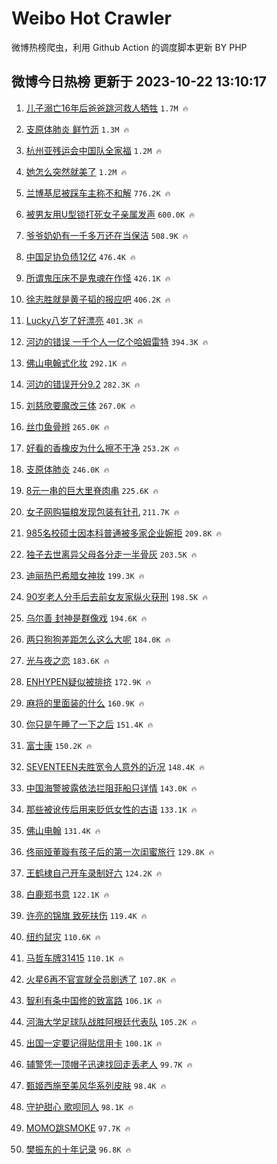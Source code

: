 # Weibo Hot Crawler 



微博热榜爬虫，利用 Github Action 的调度脚本更新 BY PHP 


## 微博今日热榜 更新于 2023-10-22 13:10:17 
1. [儿子溺亡16年后爸爸跳河救人牺牲](https://s.weibo.com/weibo?q=%23%E5%84%BF%E5%AD%90%E6%BA%BA%E4%BA%A116%E5%B9%B4%E5%90%8E%E7%88%B8%E7%88%B8%E8%B7%B3%E6%B2%B3%E6%95%91%E4%BA%BA%E7%89%BA%E7%89%B2%23&t=31&band_rank=1&Refer=top) `1.7M 🔥` 

1. [支原体肺炎 鲜竹沥](https://s.weibo.com/weibo?q=%E6%94%AF%E5%8E%9F%E4%BD%93%E8%82%BA%E7%82%8E%20%E9%B2%9C%E7%AB%B9%E6%B2%A5&t=31&band_rank=2&Refer=top) `1.3M 🔥` 

1. [杭州亚残运会中国队全家福](https://s.weibo.com/weibo?q=%23%E6%9D%AD%E5%B7%9E%E4%BA%9A%E6%AE%8B%E8%BF%90%E4%BC%9A%E4%B8%AD%E5%9B%BD%E9%98%9F%E5%85%A8%E5%AE%B6%E7%A6%8F%23&t=31&band_rank=3&Refer=top) `1.2M 🔥` 

1. [她怎么突然就美了](https://s.weibo.com/weibo?q=%23%E5%A5%B9%E6%80%8E%E4%B9%88%E7%AA%81%E7%84%B6%E5%B0%B1%E7%BE%8E%E4%BA%86%23&t=31&band_rank=4&Refer=top) `1.2M 🔥` 

1. [兰博基尼被踩车主称不和解](https://s.weibo.com/weibo?q=%23%E5%85%B0%E5%8D%9A%E5%9F%BA%E5%B0%BC%E8%A2%AB%E8%B8%A9%E8%BD%A6%E4%B8%BB%E7%A7%B0%E4%B8%8D%E5%92%8C%E8%A7%A3%23&t=31&band_rank=5&Refer=top) `776.2K 🔥` 

1. [被男友用U型锁打死女子亲属发声](https://s.weibo.com/weibo?q=%23%E8%A2%AB%E7%94%B7%E5%8F%8B%E7%94%A8U%E5%9E%8B%E9%94%81%E6%89%93%E6%AD%BB%E5%A5%B3%E5%AD%90%E4%BA%B2%E5%B1%9E%E5%8F%91%E5%A3%B0%23&t=31&band_rank=6&Refer=top) `600.0K 🔥` 

1. [爷爷奶奶有一千多万还在当保洁](https://s.weibo.com/weibo?q=%23%E7%88%B7%E7%88%B7%E5%A5%B6%E5%A5%B6%E6%9C%89%E4%B8%80%E5%8D%83%E5%A4%9A%E4%B8%87%E8%BF%98%E5%9C%A8%E5%BD%93%E4%BF%9D%E6%B4%81%23&t=31&band_rank=7&Refer=top) `508.9K 🔥` 

1. [中国足协负债12亿](https://s.weibo.com/weibo?q=%23%E4%B8%AD%E5%9B%BD%E8%B6%B3%E5%8D%8F%E8%B4%9F%E5%80%BA12%E4%BA%BF%23&t=31&band_rank=8&Refer=top) `476.4K 🔥` 

1. [所谓鬼压床不是鬼魂在作怪](https://s.weibo.com/weibo?q=%23%E6%89%80%E8%B0%93%E9%AC%BC%E5%8E%8B%E5%BA%8A%E4%B8%8D%E6%98%AF%E9%AC%BC%E9%AD%82%E5%9C%A8%E4%BD%9C%E6%80%AA%23&t=31&band_rank=9&Refer=top) `426.1K 🔥` 

1. [徐志胜就是黄子韬的报应吧](https://s.weibo.com/weibo?q=%23%E5%BE%90%E5%BF%97%E8%83%9C%E5%B0%B1%E6%98%AF%E9%BB%84%E5%AD%90%E9%9F%AC%E7%9A%84%E6%8A%A5%E5%BA%94%E5%90%A7%23&t=31&band_rank=10&Refer=top) `406.2K 🔥` 

1. [Lucky八岁了好漂亮](https://s.weibo.com/weibo?q=%23Lucky%E5%85%AB%E5%B2%81%E4%BA%86%E5%A5%BD%E6%BC%82%E4%BA%AE%23&t=31&band_rank=11&Refer=top) `401.3K 🔥` 

1. [河边的错误 一千个人一亿个哈姆雷特](https://s.weibo.com/weibo?q=%E6%B2%B3%E8%BE%B9%E7%9A%84%E9%94%99%E8%AF%AF%20%E4%B8%80%E5%8D%83%E4%B8%AA%E4%BA%BA%E4%B8%80%E4%BA%BF%E4%B8%AA%E5%93%88%E5%A7%86%E9%9B%B7%E7%89%B9&t=31&band_rank=12&Refer=top) `394.3K 🔥` 

1. [佛山电翰式化妆](https://s.weibo.com/weibo?q=%E4%BD%9B%E5%B1%B1%E7%94%B5%E7%BF%B0%E5%BC%8F%E5%8C%96%E5%A6%86&t=31&band_rank=13&Refer=top) `292.1K 🔥` 

1. [河边的错误开分9.2](https://s.weibo.com/weibo?q=%23%E6%B2%B3%E8%BE%B9%E7%9A%84%E9%94%99%E8%AF%AF%E5%BC%80%E5%88%869.2%23&t=31&band_rank=14&Refer=top) `282.3K 🔥` 

1. [刘慈欣要魔改三体](https://s.weibo.com/weibo?q=%23%E5%88%98%E6%85%88%E6%AC%A3%E8%A6%81%E9%AD%94%E6%94%B9%E4%B8%89%E4%BD%93%23&t=31&band_rank=15&Refer=top) `267.0K 🔥` 

1. [丝巾鱼骨辫](https://s.weibo.com/weibo?q=%23%E4%B8%9D%E5%B7%BE%E9%B1%BC%E9%AA%A8%E8%BE%AB%23&t=31&band_rank=16&Refer=top) `265.0K 🔥` 

1. [好看的香橡皮为什么擦不干净](https://s.weibo.com/weibo?q=%E5%A5%BD%E7%9C%8B%E7%9A%84%E9%A6%99%E6%A9%A1%E7%9A%AE%E4%B8%BA%E4%BB%80%E4%B9%88%E6%93%A6%E4%B8%8D%E5%B9%B2%E5%87%80&t=31&band_rank=17&Refer=top) `253.2K 🔥` 

1. [支原体肺炎](https://s.weibo.com/weibo?q=%E6%94%AF%E5%8E%9F%E4%BD%93%E8%82%BA%E7%82%8E&t=31&band_rank=18&Refer=top) `246.0K 🔥` 

1. [8元一串的巨大里脊肉串](https://s.weibo.com/weibo?q=8%E5%85%83%E4%B8%80%E4%B8%B2%E7%9A%84%E5%B7%A8%E5%A4%A7%E9%87%8C%E8%84%8A%E8%82%89%E4%B8%B2&t=31&band_rank=19&Refer=top) `225.6K 🔥` 

1. [女子网购猫粮发现包装有针孔](https://s.weibo.com/weibo?q=%23%E5%A5%B3%E5%AD%90%E7%BD%91%E8%B4%AD%E7%8C%AB%E7%B2%AE%E5%8F%91%E7%8E%B0%E5%8C%85%E8%A3%85%E6%9C%89%E9%92%88%E5%AD%94%23&t=31&band_rank=20&Refer=top) `211.7K 🔥` 

1. [985名校硕士因本科普通被多家企业婉拒](https://s.weibo.com/weibo?q=%23985%E5%90%8D%E6%A0%A1%E7%A1%95%E5%A3%AB%E5%9B%A0%E6%9C%AC%E7%A7%91%E6%99%AE%E9%80%9A%E8%A2%AB%E5%A4%9A%E5%AE%B6%E4%BC%81%E4%B8%9A%E5%A9%89%E6%8B%92%23&t=31&band_rank=21&Refer=top) `209.8K 🔥` 

1. [独子去世离异父母各分走一半骨灰](https://s.weibo.com/weibo?q=%23%E7%8B%AC%E5%AD%90%E5%8E%BB%E4%B8%96%E7%A6%BB%E5%BC%82%E7%88%B6%E6%AF%8D%E5%90%84%E5%88%86%E8%B5%B0%E4%B8%80%E5%8D%8A%E9%AA%A8%E7%81%B0%23&t=31&band_rank=22&Refer=top) `203.5K 🔥` 

1. [迪丽热巴希腊女神妆](https://s.weibo.com/weibo?q=%23%E8%BF%AA%E4%B8%BD%E7%83%AD%E5%B7%B4%E5%B8%8C%E8%85%8A%E5%A5%B3%E7%A5%9E%E5%A6%86%23&t=31&band_rank=23&Refer=top) `199.3K 🔥` 

1. [90岁老人分手后去前女友家纵火获刑](https://s.weibo.com/weibo?q=%2390%E5%B2%81%E8%80%81%E4%BA%BA%E5%88%86%E6%89%8B%E5%90%8E%E5%8E%BB%E5%89%8D%E5%A5%B3%E5%8F%8B%E5%AE%B6%E7%BA%B5%E7%81%AB%E8%8E%B7%E5%88%91%23&t=31&band_rank=24&Refer=top) `198.5K 🔥` 

1. [乌尔善 封神是群像戏](https://s.weibo.com/weibo?q=%E4%B9%8C%E5%B0%94%E5%96%84%20%E5%B0%81%E7%A5%9E%E6%98%AF%E7%BE%A4%E5%83%8F%E6%88%8F&t=31&band_rank=25&Refer=top) `194.6K 🔥` 

1. [两只狗狗差距怎么这么大呢](https://s.weibo.com/weibo?q=%23%E4%B8%A4%E5%8F%AA%E7%8B%97%E7%8B%97%E5%B7%AE%E8%B7%9D%E6%80%8E%E4%B9%88%E8%BF%99%E4%B9%88%E5%A4%A7%E5%91%A2%23&t=31&band_rank=26&Refer=top) `184.0K 🔥` 

1. [光与夜之恋](https://s.weibo.com/weibo?q=%E5%85%89%E4%B8%8E%E5%A4%9C%E4%B9%8B%E6%81%8B&t=31&band_rank=27&Refer=top) `183.6K 🔥` 

1. [ENHYPEN疑似被排挤](https://s.weibo.com/weibo?q=%23ENHYPEN%E7%96%91%E4%BC%BC%E8%A2%AB%E6%8E%92%E6%8C%A4%23&t=31&band_rank=28&Refer=top) `172.9K 🔥` 

1. [麻将的里面装的什么](https://s.weibo.com/weibo?q=%23%E9%BA%BB%E5%B0%86%E7%9A%84%E9%87%8C%E9%9D%A2%E8%A3%85%E7%9A%84%E4%BB%80%E4%B9%88%23&t=31&band_rank=29&Refer=top) `160.9K 🔥` 

1. [你只是午睡了一下之后](https://s.weibo.com/weibo?q=%23%E4%BD%A0%E5%8F%AA%E6%98%AF%E5%8D%88%E7%9D%A1%E4%BA%86%E4%B8%80%E4%B8%8B%E4%B9%8B%E5%90%8E%23&t=31&band_rank=30&Refer=top) `151.4K 🔥` 

1. [富士康](https://s.weibo.com/weibo?q=%E5%AF%8C%E5%A3%AB%E5%BA%B7&t=31&band_rank=31&Refer=top) `150.2K 🔥` 

1. [SEVENTEEN夫胜宽令人意外的近况](https://s.weibo.com/weibo?q=%23SEVENTEEN%E5%A4%AB%E8%83%9C%E5%AE%BD%E4%BB%A4%E4%BA%BA%E6%84%8F%E5%A4%96%E7%9A%84%E8%BF%91%E5%86%B5%23&t=31&band_rank=32&Refer=top) `148.4K 🔥` 

1. [中国海警披露依法拦阻菲船只详情](https://s.weibo.com/weibo?q=%23%E4%B8%AD%E5%9B%BD%E6%B5%B7%E8%AD%A6%E6%8A%AB%E9%9C%B2%E4%BE%9D%E6%B3%95%E6%8B%A6%E9%98%BB%E8%8F%B2%E8%88%B9%E5%8F%AA%E8%AF%A6%E6%83%85%23&t=31&band_rank=33&Refer=top) `143.0K 🔥` 

1. [那些被讹传后用来贬低女性的古语](https://s.weibo.com/weibo?q=%23%E9%82%A3%E4%BA%9B%E8%A2%AB%E8%AE%B9%E4%BC%A0%E5%90%8E%E7%94%A8%E6%9D%A5%E8%B4%AC%E4%BD%8E%E5%A5%B3%E6%80%A7%E7%9A%84%E5%8F%A4%E8%AF%AD%23&t=31&band_rank=34&Refer=top) `133.1K 🔥` 

1. [佛山电翰](https://s.weibo.com/weibo?q=%E4%BD%9B%E5%B1%B1%E7%94%B5%E7%BF%B0&t=31&band_rank=35&Refer=top) `131.4K 🔥` 

1. [佟丽娅董璇有孩子后的第一次闺蜜旅行](https://s.weibo.com/weibo?q=%23%E4%BD%9F%E4%B8%BD%E5%A8%85%E8%91%A3%E7%92%87%E6%9C%89%E5%AD%A9%E5%AD%90%E5%90%8E%E7%9A%84%E7%AC%AC%E4%B8%80%E6%AC%A1%E9%97%BA%E8%9C%9C%E6%97%85%E8%A1%8C%23&t=31&band_rank=36&Refer=top) `129.8K 🔥` 

1. [王鹤棣自己开车录制好六](https://s.weibo.com/weibo?q=%23%E7%8E%8B%E9%B9%A4%E6%A3%A3%E8%87%AA%E5%B7%B1%E5%BC%80%E8%BD%A6%E5%BD%95%E5%88%B6%E5%A5%BD%E5%85%AD%23&t=31&band_rank=37&Refer=top) `124.2K 🔥` 

1. [白鹿郑书意](https://s.weibo.com/weibo?q=%23%E7%99%BD%E9%B9%BF%E9%83%91%E4%B9%A6%E6%84%8F%23&t=31&band_rank=38&Refer=top) `122.1K 🔥` 

1. [许亮的锦旗 致死扶伤](https://s.weibo.com/weibo?q=%E8%AE%B8%E4%BA%AE%E7%9A%84%E9%94%A6%E6%97%97%20%E8%87%B4%E6%AD%BB%E6%89%B6%E4%BC%A4&t=31&band_rank=39&Refer=top) `119.4K 🔥` 

1. [纽约鼠灾](https://s.weibo.com/weibo?q=%23%E7%BA%BD%E7%BA%A6%E9%BC%A0%E7%81%BE%23&t=31&band_rank=40&Refer=top) `110.6K 🔥` 

1. [马哲车牌31415](https://s.weibo.com/weibo?q=%E9%A9%AC%E5%93%B2%E8%BD%A6%E7%89%8C31415&t=31&band_rank=41&Refer=top) `110.1K 🔥` 

1. [火星6再不官宣就全员剧透了](https://s.weibo.com/weibo?q=%23%E7%81%AB%E6%98%9F6%E5%86%8D%E4%B8%8D%E5%AE%98%E5%AE%A3%E5%B0%B1%E5%85%A8%E5%91%98%E5%89%A7%E9%80%8F%E4%BA%86%23&t=31&band_rank=42&Refer=top) `107.8K 🔥` 

1. [智利有条中国修的致富路](https://s.weibo.com/weibo?q=%23%E6%99%BA%E5%88%A9%E6%9C%89%E6%9D%A1%E4%B8%AD%E5%9B%BD%E4%BF%AE%E7%9A%84%E8%87%B4%E5%AF%8C%E8%B7%AF%23&t=31&band_rank=43&Refer=top) `106.1K 🔥` 

1. [河海大学足球队战胜阿根廷代表队](https://s.weibo.com/weibo?q=%23%E6%B2%B3%E6%B5%B7%E5%A4%A7%E5%AD%A6%E8%B6%B3%E7%90%83%E9%98%9F%E6%88%98%E8%83%9C%E9%98%BF%E6%A0%B9%E5%BB%B7%E4%BB%A3%E8%A1%A8%E9%98%9F%23&t=31&band_rank=44&Refer=top) `105.2K 🔥` 

1. [出国一定要记得贴信用卡](https://s.weibo.com/weibo?q=%23%E5%87%BA%E5%9B%BD%E4%B8%80%E5%AE%9A%E8%A6%81%E8%AE%B0%E5%BE%97%E8%B4%B4%E4%BF%A1%E7%94%A8%E5%8D%A1%23&t=31&band_rank=45&Refer=top) `100.1K 🔥` 

1. [辅警凭一顶帽子迅速找回走丢老人](https://s.weibo.com/weibo?q=%23%E8%BE%85%E8%AD%A6%E5%87%AD%E4%B8%80%E9%A1%B6%E5%B8%BD%E5%AD%90%E8%BF%85%E9%80%9F%E6%89%BE%E5%9B%9E%E8%B5%B0%E4%B8%A2%E8%80%81%E4%BA%BA%23&t=31&band_rank=46&Refer=top) `99.7K 🔥` 

1. [甄姬西施至美风华系列皮肤](https://s.weibo.com/weibo?q=%23%E7%94%84%E5%A7%AC%E8%A5%BF%E6%96%BD%E8%87%B3%E7%BE%8E%E9%A3%8E%E5%8D%8E%E7%B3%BB%E5%88%97%E7%9A%AE%E8%82%A4%23&t=31&band_rank=47&Refer=top) `98.4K 🔥` 

1. [守护甜心 歌呗同人](https://s.weibo.com/weibo?q=%E5%AE%88%E6%8A%A4%E7%94%9C%E5%BF%83%20%E6%AD%8C%E5%91%97%E5%90%8C%E4%BA%BA&t=31&band_rank=48&Refer=top) `98.1K 🔥` 

1. [MOMO跳SMOKE](https://s.weibo.com/weibo?q=%23MOMO%E8%B7%B3SMOKE%23&t=31&band_rank=49&Refer=top) `97.7K 🔥` 

1. [樊振东的十年记录](https://s.weibo.com/weibo?q=%23%E6%A8%8A%E6%8C%AF%E4%B8%9C%E7%9A%84%E5%8D%81%E5%B9%B4%E8%AE%B0%E5%BD%95%23&t=31&band_rank=50&Refer=top) `96.8K 🔥` 


